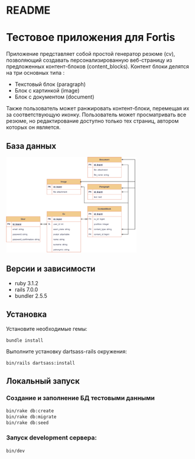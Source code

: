 # README

# Тестовое приложения для Fortis

Приложение представляет собой простой генератор резюме (cv), позволяющий создавать персонализированную веб-страницу из предложенных контент-блоков (content_blocks). Контент блоки делятся на три основных типа :

- Текстовый блок (paragraph)
- Блок с картинкой (image)
- Блок с документом (document)

Также пользователь может ранжировать контент-блоки, перемещая их за соответствующую иконку.
Пользователь может просматривать все резюме, но редактирование доступно только тех страниц, автором которых он является.

## База данных

<img src="./docs/fortis-bd.drawio.svg" style="width: 70%">
<br>

## Версии и зависимости

- ruby 3.1.2
- rails 7.0.0
- bundler 2.5.5

## Установка

Установите необходимые гемы:

```shell
bundle install
```

Выполните установку dartsass-rails окружения:

```shell
bin/rails dartsass:install
```

## Локальный запуск

### Создание и заполнение БД тестовыми данными

```shell
bin/rake db:create
bin/rake db:migrate
bin/rake db:seed
```

### Запуск development сервера:

```shell
bin/dev
```
